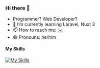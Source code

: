 ### Hi there 👋

- Programmer? Web Developer?
- 🌱 I’m currently learning Laravel, Nuxt 3
- 📫 How to reach me: [✉️](mailto:shreejal@rafled.com)
- 😄 Pronouns: he/him

#### My Skills
[![My Skills](https://skillicons.dev/icons?i=aws,js,html,css,arch,bash,bootstrap,bun,cloudflare,docker,git,github,laravel,linux,debian,mongodb,mysql,nginx,nodejs,php,postman,py,react,redis,regex,threejs,ts,ubuntu,wordpress,workers)](https://skillicons.dev)
